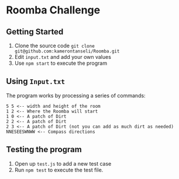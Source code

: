 # Roomba Challenge

## Getting Started

1. Clone the source code `git clone git@github.com:kamerontanseli/Roomba.git`
2. Edit `input.txt` and add your own values
3. Use `npm start` to execute the program

## Using `Input.txt`

The program works by processing a series of commands:

```
5 5 <-- width and height of the room
1 2 <-- Where the Roomba will start
1 0 <-- A patch of Dirt
2 2 <-- A patch of Dirt
2 3 <-- A patch of Dirt (not you can add as much dirt as needed)
NNESEESWNWW <-- Compass directions
```

## Testing the program

1. Open up `test.js` to add a new test case
2. Run `npm test` to execute the test file.
